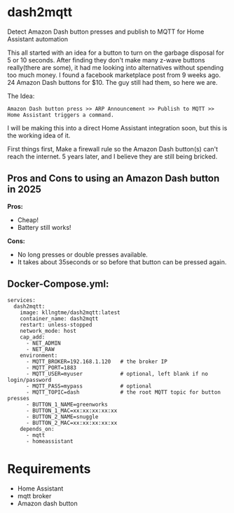 # dash2mqtt
Detect Amazon Dash button presses and publish to MQTT for Home Assistant automation


This all started with an idea for a button to turn on the garbage disposal for 5 or 10 seconds.
After finding they don't make many z-wave buttons really(there are some), it had me looking into alternatives without spending too much money.
I found a facebook marketplace post from 9 weeks ago. 24 Amazon Dash buttons for $10. The guy still had them, so here we are.

The Idea:
```
Amazon Dash button press >> ARP Announcement >> Publish to MQTT >> Home Assistant triggers a command.
```
I will be making this into a direct Home Assistant integration soon, but this is the working idea of it.


First things first, Make a firewall rule so the Amazon Dash button(s) can't reach the internet.
5 years later, and I believe they are still being bricked.

<h2>Pros and Cons to using an Amazon Dash button in 2025</h2>

<b>Pros:</b><br>
 - Cheap!<br>
 - Battery still works!<br>

 <b>Cons:</b><br>
 - No long presses or double presses available.<br>
 - It takes about 35seconds or so before that button can be pressed again.<br>


<h2>Docker-Compose.yml:</h2>

```
services:
  dash2mqtt:
    image: kllngtme/dash2mqtt:latest
    container_name: dash2mqtt
    restart: unless-stopped
    network_mode: host
    cap_add:
      - NET_ADMIN
      - NET_RAW
    environment:
      - MQTT_BROKER=192.168.1.120   # the broker IP
      - MQTT_PORT=1883
      - MQTT_USER=myuser            # optional, left blank if no login/password
      - MQTT_PASS=mypass            # optional
      - MQTT_TOPIC=dash             # the root MQTT topic for button presses
      - BUTTON_1_NAME=greenworks
      - BUTTON_1_MAC=xx:xx:xx:xx:xx
      - BUTTON_2_NAME=snuggle
      - BUTTON_2_MAC=xx:xx:xx:xx:xx
    depends_on:
      - mqtt
      - homeassistant
```

# Requirements
- Home Assistant
- mqtt broker
- Amazon dash button
